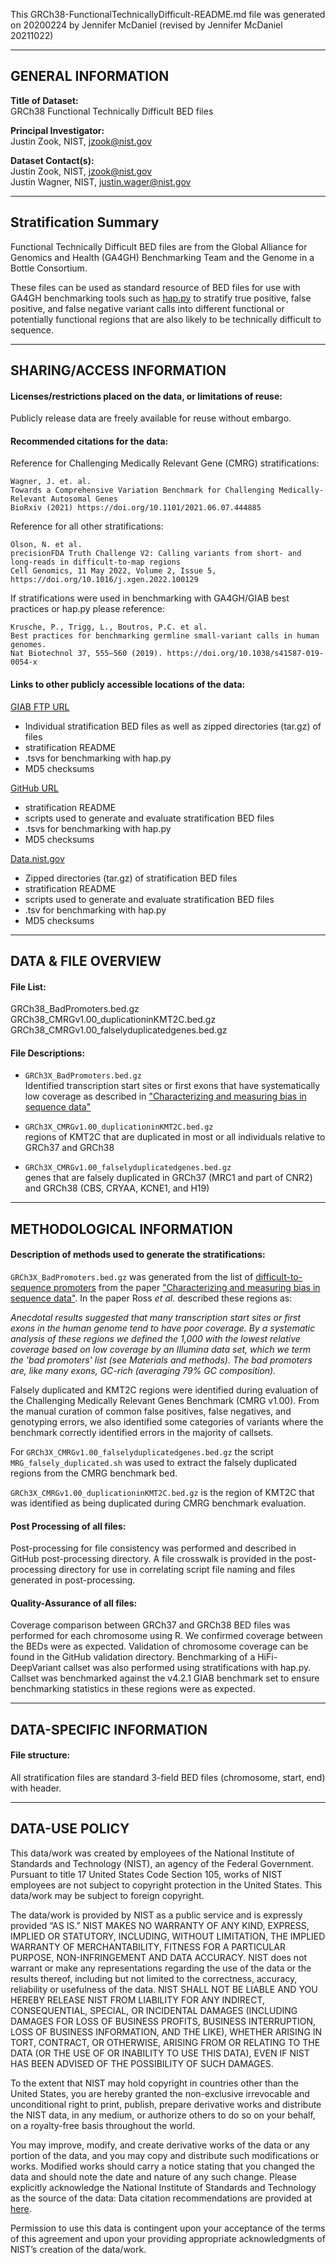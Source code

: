 This GRCh38-FunctionalTechnicallyDifficult-README.md file was generated on 20200224 by Jennifer McDaniel (revised by Jennifer McDaniel 20211022)

-------------------
GENERAL INFORMATION
-------------------

**Title of Dataset:**  
GRCh38 Functional Technically Difficult BED files

**Principal Investigator:**  
Justin Zook, NIST, jzook@nist.gov
	
**Dataset Contact(s):**  
Justin Zook, NIST, jzook@nist.gov  
Justin Wagner, NIST, justin.wager@nist.gov

----------------------
Stratification Summary
----------------------

Functional Technically Difficult BED files are from the Global Alliance for Genomics and Health (GA4GH) Benchmarking Team and the Genome in a Bottle Consortium.

These files can be used as standard resource of BED files for use with GA4GH benchmarking tools such as [hap.py](https://github.com/Illumina/hap.py) to stratify true positive, false positive, and false negative variant calls into different functional or potentially functional regions that are also likely to be technically difficult to sequence.

--------------------------
SHARING/ACCESS INFORMATION
--------------------------

#### Licenses/restrictions placed on the data, or limitations of reuse: 
Publicly release data are freely available for reuse without embargo.

#### Recommended citations for the data:

Reference for Challenging Medically Relevant Gene (CMRG) stratifications:
 
	Wagner, J. et. al.
	Towards a Comprehensive Variation Benchmark for Challenging Medically-Relevant Autosomal Genes
	BioRxiv (2021) https://doi.org/10.1101/2021.06.07.444885
	
Reference for all other stratifications:

	Olson, N. et al.
	precisionFDA Truth Challenge V2: Calling variants from short- and long-reads in difficult-to-map regions
	Cell Genomics, 11 May 2022, Volume 2, Issue 5,  https://doi.org/10.1016/j.xgen.2022.100129

If stratifications were used in benchmarking with GA4GH/GIAB best practices or hap.py please reference:

	Krusche, P., Trigg, L., Boutros, P.C. et al.
	Best practices for benchmarking germline small-variant calls in human genomes.
	Nat Biotechnol 37, 555–560 (2019). https://doi.org/10.1038/s41587-019-0054-x


#### Links to other publicly accessible locations of the data:

[GIAB FTP URL](https://ftp://ftp-trace.ncbi.nlm.nih.gov/ReferenceSamples/giab/release/genome-stratifications/)
- Individual stratification BED files as well as zipped directories (tar.gz) of files
- stratification README
- .tsvs for benchmarking with hap.py
- MD5 checksums

[GitHub URL](https://github.com/genome-in-a-bottle/genome-stratifications/)
- stratification README
- scripts used to generate and evaluate stratification BED files
- .tsvs for benchmarking with hap.py
- MD5 checksums

[Data.nist.gov](https://doi.org/10.18434/mds2-2499)
- Zipped directories (tar.gz) of stratification BED files
- stratification README
- scripts used to generate and evaluate stratification BED files
- .tsv for benchmarking with hap.py
- MD5 checksums

--------------------
DATA & FILE OVERVIEW
--------------------
#### File List:
GRCh38_BadPromoters.bed.gz  
GRCh38_CMRGv1.00_duplicationinKMT2C.bed.gz  
GRCh38_CMRGv1.00_falselyduplicatedgenes.bed.gz

#### File Descriptions:

- `GRCh3X_BadPromoters.bed.gz`  
Identified transcription start sites or first exons that have systematically low coverage as described in ["Characterizing and measuring bias in sequence data"](https://doi.org/10.1186/gb-2013-14-5-r51)

- `GRCh3X_CMRGv1.00_duplicationinKMT2C.bed.gz`  
regions of KMT2C that are duplicated in most or all individuals relative to GRCh37 and GRCh38

- `GRCh3X_CMRGv1.00_falselyduplicatedgenes.bed.gz`  
genes that are falsely duplicated in GRCh37 (MRC1 and part of CNR2) and GRCh38 (CBS, CRYAA, KCNE1, and H19)

--------------------------
METHODOLOGICAL INFORMATION
--------------------------

#### Description of methods used to generate the stratifications:

`GRCh3X_BadPromoters.bed.gz` was generated from the list of [difficult-to-sequence promoters](http://genomebiology.com/content/supplementary/gb-2013-14-5-r51-s1.txt) from the paper ["Characterizing and measuring bias in sequence data"](https://doi.org/10.1186/gb-2013-14-5-r51).  In the paper Ross *et al.* described these regions as:

*Anecdotal results suggested that many transcription start sites or first exons in the human genome tend to have poor coverage. By a systematic analysis of these regions we defined the 1,000 with the lowest relative coverage based on low coverage by an Illumina data set, which we term the 'bad promoters' list (see Materials and methods). The bad promoters are, like many exons, GC-rich (averaging 79% GC composition).*

Falsely duplicated and KMT2C regions were identified during evaluation of the Challenging Medically Relevant Genes Benchmark (CMRG v1.00). From the manual curation of common false positives, false negatives, and genotyping errors, we also identified some categories of variants where the benchmark correctly identified errors in the majority of callsets.  

For `GRCh3X_CMRGv1.00_falselyduplicatedgenes.bed.gz` the script `MRG_falsely_duplicated.sh` was used to extract the falsely duplicated regions from the CMRG benchmark bed. 

`GRCh3X_CMRGv1.00_duplicationinKMT2C.bed.gz` is the region of KMT2C that was identified as being duplicated during CMRG benchmark evaluation. 	 

#### Post Processing of all files:
Post-processing for file consistency was performed and described in GitHub post-processing directory.   A file crosswalk is provided in the post-processing directory for use in correlating script file naming and files generated in post-processing. 

#### Quality-Assurance of all files:
Coverage comparison between GRCh37 and GRCh38 BED files was performed for each chromosome using R. We confirmed coverage between the BEDs were as expected. Validation of chromosome coverage can be found in the GitHub validation directory. Benchmarking of a HiFi-DeepVariant callset was also performed using stratifications with hap.py.  Callset was benchmarked against the v4.2.1 GIAB benchmark set to ensure benchmarking statistics in these regions were as expected. 

--------------------------
DATA-SPECIFIC INFORMATION 
--------------------------

#### File structure: 
All stratification files are standard 3-field BED files (chromosome, start, end) with header.

--------------------------
DATA-USE POLICY 
--------------------------

This data/work was created by employees of the National Institute of Standards and Technology (NIST), an agency of the Federal Government. Pursuant to title 17 United States Code Section 105, works of NIST employees are not subject to copyright protection in the United States.  This data/work may be subject to foreign copyright.

The data/work is provided by NIST as a public service and is expressly provided “AS IS.” NIST MAKES NO WARRANTY OF ANY KIND, EXPRESS, IMPLIED OR STATUTORY, INCLUDING, WITHOUT LIMITATION, THE IMPLIED WARRANTY OF MERCHANTABILITY, FITNESS FOR A PARTICULAR PURPOSE, NON-INFRINGEMENT AND DATA ACCURACY. NIST does not warrant or make any representations regarding the use of the data or the results thereof, including but not limited to the correctness, accuracy, reliability or usefulness of the data. NIST SHALL NOT BE LIABLE AND YOU HEREBY RELEASE NIST FROM LIABILITY FOR ANY INDIRECT, CONSEQUENTIAL, SPECIAL, OR INCIDENTAL DAMAGES (INCLUDING DAMAGES FOR LOSS OF BUSINESS PROFITS, BUSINESS INTERRUPTION, LOSS OF BUSINESS INFORMATION, AND THE LIKE), WHETHER ARISING IN TORT, CONTRACT, OR OTHERWISE, ARISING FROM OR RELATING TO THE DATA (OR THE USE OF OR INABILITY TO USE THIS DATA), EVEN IF NIST HAS BEEN ADVISED OF THE POSSIBILITY OF SUCH DAMAGES.

To the extent that NIST may hold copyright in countries other than the United States, you are hereby granted the non-exclusive irrevocable and unconditional right to print, publish, prepare derivative works and distribute the NIST data, in any medium, or authorize others to do so on your behalf, on a royalty-free basis throughout the world.

You may improve, modify, and create derivative works of the data or any portion of the data, and you may copy and distribute such modifications or works. Modified works should carry a notice stating that you changed the data and should note the date and nature of any such change. Please explicitly acknowledge the National Institute of Standards and Technology as the source of the data:  Data citation recommendations are provided at [here](https://www.nist.gov/open/license).

Permission to use this data is contingent upon your acceptance of the terms of this agreement and upon your providing appropriate acknowledgments of NIST’s creation of the data/work.
